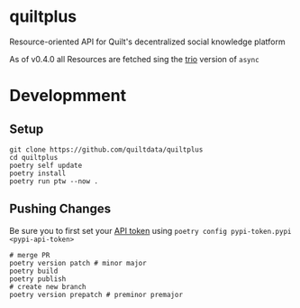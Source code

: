 # quiltplus
Resource-oriented API for Quilt's decentralized social knowledge platform

As of v0.4.0 all Resources are fetched sing the [trio](https://trio.readthedocs.io/en/stable/) version of `async`

# Developmment
## Setup

```
git clone https://github.com/quiltdata/quiltplus
cd quiltplus
poetry self update
poetry install
poetry run ptw --now .
```
## Pushing Changes
Be sure you to first set your [API token](https://pypi.org/manage/account/) using `poetry config pypi-token.pypi <pypi-api-token>`
```
# merge PR
poetry version patch # minor major
poetry build
poetry publish
# create new branch
poetry version prepatch # preminor premajor
```
